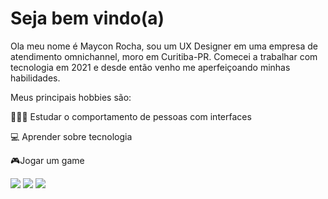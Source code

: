# Seja bem vindo(a)
Ola meu nome é Maycon Rocha, sou um UX Designer em uma empresa de atendimento omnichannel, moro em Curitiba-PR.
Comecei a trabalhar com tecnologia em 2021 e desde então venho me aperfeiçoando minhas habilidades.

Meus principais hobbies são:

👨‍👨‍👦 Estudar o comportamento de pessoas com interfaces

💻 Aprender sobre tecnologia

🎮Jogar um game



<div>
    <a href="https://www.linkedin.com/in/maycon-rocha-a3a17619b/" target="_blank"><img src="https://img.shields.io/badge/LinkedIn-0077B5?style=for-the-badge&logo=linkedin&logoColor=white" target="_blank"></a>
    <a href="https://cuboid-crown-5d5.notion.site/Portfolio-Maycon-Rocha-6dedab5203da43b7973904b52ad5d3b0" target="_blank"><img src="https://img.shields.io/badge/Notion-000000?style=for-the-badge&logo=notion&logoColor=white" target="_blank"></a>
    <a href="https://twitter.com/mayccoisa" target="_blank"><img src="https://img.shields.io/badge/Twitter-1DA1F2?style=for-the-badge&logo=twitter&logoColor=white" target="_blank"></a>
  
</div>

<!---
mayccoisa/mayccoisa is a ✨ special ✨ repository because its `README.md` (this file) appears on your GitHub profile.
You can click the Preview link to take a look at your changes.
--->
